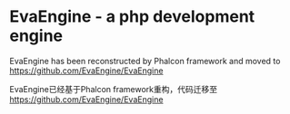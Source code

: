 EvaEngine - a php development engine
=========

EvaEngine has been reconstructed by Phalcon framework and moved to https://github.com/EvaEngine/EvaEngine

EvaEngine已经基于Phalcon framework重构，代码迁移至 https://github.com/EvaEngine/EvaEngine
